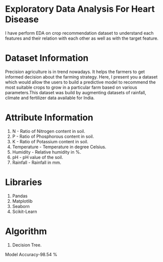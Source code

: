 # Exploratory Data Analysis For Heart Disease
I have perform EDA on crop recommendation dataset to understand each features and their relation with each other as well as with the target feature.


# Dataset Information
Precision agriculture is in trend nowadays. It helps the farmers to get informed decision about the farming strategy. Here, I present you a dataset which would allow the users to build a predictive model to recommend the most suitable crops to grow in a particular farm based on various parameters.This dataset was build by augmenting datasets of rainfall, climate and fertilizer data available for India.


# Attribute Information
1. N - Ratio of Nitrogen content in soil.
2. P - Ratio of Phosphorous content in soil.
3. K - Ratio of Potassium content in soil.
4. Temperature - Temperature in degree Celsius.
5. Humidity - Relative humidity in %.
6. pH - pH value of the soil.
7. Rainfall - Rainfall in mm.

# Libraries
1. Pandas
2. Matplotlib
3. Seaborn
4. Scikit-Learn

# Algorithm
1. Decision Tree.

Model Accuracy-98.54 %
